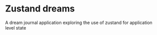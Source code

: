 # Zustand dreams

A dream journal application exploring the use of zustand for application level state
